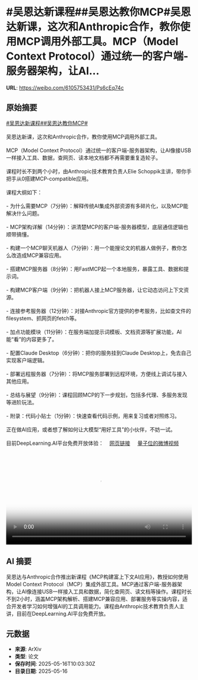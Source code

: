 # #吴恩达新课程##吴恩达教你MCP#吴恩达新课，这次和Anthropic合作，教你使用MCP调用外部工具。MCP（Model Context Protocol）通过统一的客户端-服务器架构，让AI...

**URL**: https://weibo.com/6105753431/Ps6cEq74c

## 原始摘要

<a href="https://m.weibo.cn/search?containerid=231522type%3D1%26t%3D10%26q%3D%23%E5%90%B4%E6%81%A9%E8%BE%BE%E6%96%B0%E8%AF%BE%E7%A8%8B%23&amp;extparam=%23%E5%90%B4%E6%81%A9%E8%BE%BE%E6%96%B0%E8%AF%BE%E7%A8%8B%23" data-hide=""><span class="surl-text">#吴恩达新课程#</span></a><a href="https://m.weibo.cn/search?containerid=231522type%3D1%26t%3D10%26q%3D%23%E5%90%B4%E6%81%A9%E8%BE%BE%E6%95%99%E4%BD%A0MCP%23&amp;extparam=%23%E5%90%B4%E6%81%A9%E8%BE%BE%E6%95%99%E4%BD%A0MCP%23" data-hide=""><span class="surl-text">#吴恩达教你MCP#</span></a><br><br>吴恩达新课，这次和Anthropic合作，教你使用MCP调用外部工具。<br><br>MCP（Model Context Protocol）通过统一的客户端-服务器架构，让AI像接USB一样接入工具、数据，查网页、读本地文档都不再需要重复造轮子。<br><br>课程时长不到两个小时，由Anthropic技术教育负责人Elie Schoppik主讲，带你手把手从0搭建MCP-compatible应用。<br><br>课程大纲如下：<br><br>- 为什么需要MCP（7分钟）：解释传统AI集成外部资源有多碎片化，以及MCP能解决什么问题。<br><br>- MCP架构详解（14分钟）：讲清楚MCP的客户端-服务器模型，底层通信逻辑也顺带搞懂。<br><br>- 构建一个MCP聊天机器人（7分钟）：用一个能搜论文的机器人做例子，教你怎么改造成MCP兼容应用。<br><br>- 搭建MCP服务器（8分钟）：用FastMCP起一个本地服务，暴露工具、数据和提示词。<br><br>- 构建MCP客户端（9分钟）：把机器人接上MCP服务器，让它动态访问上下文资源。<br><br>- 连接参考服务器（12分钟）：对接Anthropic官方提供的参考服务，比如查文件的filesystem、抓网页的fetch等。<br><br>- 加点功能模块（11分钟）：在服务端加提示词模板、文档资源等扩展功能，AI能“看”的内容更多了。<br><br>- 配置Claude Desktop（6分钟）：把你的服务挂到Claude Desktop上，免去自己实现客户端逻辑。<br><br>- 部署远程服务器（7分钟）：将MCP服务部署到远程环境，方便线上调试与接入其他应用。<br><br>- 总结与展望（9分钟）：课程回顾MCP的下一步规划，包括多代理、多服务发现等进阶玩法。<br><br>- 附录：代码小贴士（1分钟）：快速查看代码示例，用来复习或者对照练习。<br><br>正在做AI应用，或者想了解如何让大模型“用好工具”的小伙伴，不妨一试。<br><br>目前DeepLearning.AI平台免费开放体验：<a href="https://weibo.cn/sinaurl?u=https%3A%2F%2Fwww.deeplearning.ai%2Fshort-courses%2Fmcp-build-rich-context-ai-apps-with-anthropic%2F" data-hide=""><span class="url-icon"><img style="width: 1rem;height: 1rem" src="https://h5.sinaimg.cn/upload/2015/09/25/3/timeline_card_small_web_default.png" referrerpolicy="no-referrer"></span><span class="surl-text">网页链接</span></a> <a href="https://video.weibo.com/show?fid=1034:5166960149725200" data-hide=""><span class="url-icon"><img style="width: 1rem;height: 1rem" src="https://h5.sinaimg.cn/upload/2015/09/25/3/timeline_card_small_video_default.png" referrerpolicy="no-referrer"></span><span class="surl-text">量子位的微博视频</span></a><br clear="both"><div style="clear: both"></div><video controls="controls" poster="https://tvax1.sinaimg.cn/orj480/006Fd7o3ly1i1hfffeb5fj30zk0k0q47.jpg" style="width: 100%"><source src="https://f.video.weibocdn.com/o0/9aFkbQLclx08oi4xYVUY01041200D1BQ0E010.mp4?label=mp4_720p&amp;template=1280x720.25.0&amp;ori=0&amp;ps=1CwnkDw1GXwCQx&amp;Expires=1747393170&amp;ssig=5JwCnwThPE&amp;KID=unistore,video"><source src="https://f.video.weibocdn.com/o0/nAMmVJvdlx08oi4xnYEM01041200jkYo0E010.mp4?label=mp4_hd&amp;template=852x480.25.0&amp;ori=0&amp;ps=1CwnkDw1GXwCQx&amp;Expires=1747393170&amp;ssig=hIWjQhvFZ4&amp;KID=unistore,video"><source src="https://f.video.weibocdn.com/o0/BgLWm9LUlx08oi4wMFEA01041200cwaa0E010.mp4?label=mp4_ld&amp;template=640x360.25.0&amp;ori=0&amp;ps=1CwnkDw1GXwCQx&amp;Expires=1747393170&amp;ssig=BjhAlTIPuw&amp;KID=unistore,video"><p>视频无法显示，请前往<a href="https://video.weibo.com/show?fid=1034%3A5166960149725200" target="_blank" rel="noopener noreferrer">微博视频</a>观看。</p></video>

## AI 摘要

吴恩达与Anthropic合作推出新课程《MCP构建富上下文AI应用》，教授如何使用Model Context Protocol（MCP）集成外部工具。MCP通过客户端-服务器架构，让AI像连接USB一样接入工具和数据，简化查网页、读文档等操作。课程时长不到2小时，涵盖MCP架构解析、搭建MCP兼容应用、部署服务等实操内容，适合开发者学习如何增强AI的工具调用能力。课程由Anthropic技术教育负责人主讲，目前在DeepLearning.AI平台免费开放。

## 元数据

- **来源**: ArXiv
- **类型**: 论文
- **保存时间**: 2025-05-16T10:03:30Z
- **目录日期**: 2025-05-16
